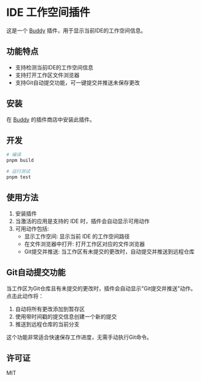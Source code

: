 # IDE 工作空间插件

这是一个 [Buddy](https://github.com/CofficLab/buddy) 插件，用于显示当前IDE的工作空间信息。

## 功能特点

- 支持检测当前IDE的工作空间信息
- 支持打开工作区文件浏览器
- 支持Git自动提交功能，可一键提交并推送未保存更改

## 安装

在 [Buddy](https://github.com/CofficLab/buddy) 的插件商店中安装此插件。

## 开发

```bash
# 编译
pnpm build

# 运行测试
pnpm test
```

## 使用方法

1. 安装插件
2. 当激活的应用是支持的 IDE 时，插件会自动显示可用动作
3. 可用动作包括:
   - 显示工作空间: 显示当前 IDE 的工作空间路径
   - 在文件浏览器中打开: 打开工作区对应的文件浏览器
   - Git提交并推送: 当工作区有未提交的更改时，自动提交并推送到远程仓库

## Git自动提交功能

当工作区为Git仓库且有未提交的更改时，插件会自动显示"Git提交并推送"动作。点击此动作将：

1. 自动将所有更改添加到暂存区
2. 使用带时间戳的提交信息创建一个新的提交
3. 推送到远程仓库的当前分支

这个功能非常适合快速保存工作进度，无需手动执行Git命令。

## 许可证

MIT
